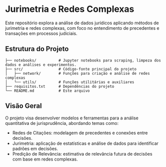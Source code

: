 # Jurimetria e Redes Complexas

Este repositório explora a análise de dados jurídicos aplicando métodos de jurimetria e redes complexas, com foco no entendimento de precedentes e transações em processos judiciais.

## Estrutura do Projeto

```plaintext
├── notebooks/          # Jupyter notebooks para scraping, limpeza dos dados e análises e experimentos.
├── src/                # Código-fonte principal do projeto
│   ├── network/        # Funções para criação e análise de redes complexas
│   └── utils/          # Funções utilitárias e auxiliares
├── requisitos.txt      # Dependências do projeto
└── README.md           # Este arquivo
```

## Visão Geral

O projeto visa desenvolver modelos e ferramentas para a análise quantitativa de jurisprudência, abordando temas como:

- Redes de Citações: modelagem de precedentes e conexões entre decisões.
- Jurimetria: aplicação de estatísticas e análise de dados para identificar padrões em decisões.
- Predição de Relevância: estimativa de relevância futura de decisões com base em redes complexas.

